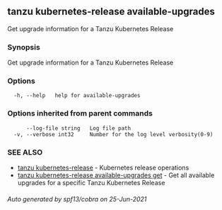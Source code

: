 ## tanzu kubernetes-release available-upgrades

Get upgrade information for a Tanzu Kubernetes Release

### Synopsis

Get upgrade information for a Tanzu Kubernetes Release

### Options

```
  -h, --help   help for available-upgrades
```

### Options inherited from parent commands

```
      --log-file string   Log file path
  -v, --verbose int32     Number for the log level verbosity(0-9)
```

### SEE ALSO

* [tanzu kubernetes-release](tanzu_kubernetes-release.md)	 - Kubernetes release operations
* [tanzu kubernetes-release available-upgrades get](tanzu_kubernetes-release_available-upgrades_get.md)	 - Get all available upgrades for a specific Tanzu Kubernetes Release

###### Auto generated by spf13/cobra on 25-Jun-2021
